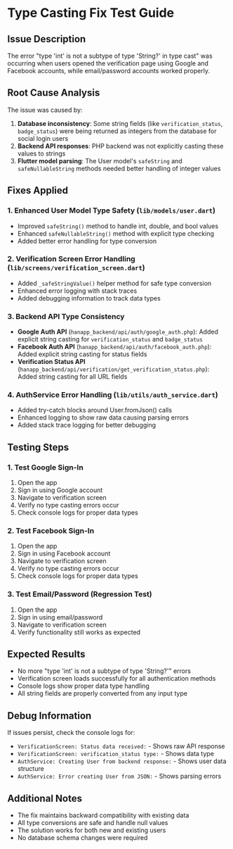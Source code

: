 # Type Casting Fix Test Guide

## Issue Description
The error "type 'int' is not a subtype of type 'String?' in type cast" was occurring when users opened the verification page using Google and Facebook accounts, while email/password accounts worked properly.

## Root Cause Analysis
The issue was caused by:
1. **Database inconsistency**: Some string fields (like `verification_status`, `badge_status`) were being returned as integers from the database for social login users
2. **Backend API responses**: PHP backend was not explicitly casting these values to strings
3. **Flutter model parsing**: The User model's `safeString` and `safeNullableString` methods needed better handling of integer values

## Fixes Applied

### 1. Enhanced User Model Type Safety (`lib/models/user.dart`)
- Improved `safeString()` method to handle int, double, and bool values
- Enhanced `safeNullableString()` method with explicit type checking
- Added better error handling for type conversion

### 2. Verification Screen Error Handling (`lib/screens/verification_screen.dart`)
- Added `_safeStringValue()` helper method for safe type conversion
- Enhanced error logging with stack traces
- Added debugging information to track data types

### 3. Backend API Type Consistency
- **Google Auth API** (`hanapp_backend/api/auth/google_auth.php`): Added explicit string casting for `verification_status` and `badge_status`
- **Facebook Auth API** (`hanapp_backend/api/auth/facebook_auth.php`): Added explicit string casting for status fields
- **Verification Status API** (`hanapp_backend/api/verification/get_verification_status.php`): Added string casting for all URL fields

### 4. AuthService Error Handling (`lib/utils/auth_service.dart`)
- Added try-catch blocks around User.fromJson() calls
- Enhanced logging to show raw data causing parsing errors
- Added stack trace logging for better debugging

## Testing Steps

### 1. Test Google Sign-In
1. Open the app
2. Sign in using Google account
3. Navigate to verification screen
4. Verify no type casting errors occur
5. Check console logs for proper data types

### 2. Test Facebook Sign-In
1. Open the app
2. Sign in using Facebook account
3. Navigate to verification screen
4. Verify no type casting errors occur
5. Check console logs for proper data types

### 3. Test Email/Password (Regression Test)
1. Open the app
2. Sign in using email/password
3. Navigate to verification screen
4. Verify functionality still works as expected

## Expected Results
- No more "type 'int' is not a subtype of type 'String?'" errors
- Verification screen loads successfully for all authentication methods
- Console logs show proper data type handling
- All string fields are properly converted from any input type

## Debug Information
If issues persist, check the console logs for:
- `VerificationScreen: Status data received:` - Shows raw API response
- `VerificationScreen: verification_status type:` - Shows data type
- `AuthService: Creating User from backend response:` - Shows user data structure
- `AuthService: Error creating User from JSON:` - Shows parsing errors

## Additional Notes
- The fix maintains backward compatibility with existing data
- All type conversions are safe and handle null values
- The solution works for both new and existing users
- No database schema changes were required
